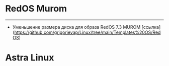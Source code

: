 # RedOS Murom
---

- Уменьшение размера диска для образа RedOS 7.3 MUROM [ссылка] (https://github.com/grigorievap/Linux/tree/main/Templates%20OS/RedOS)


# Astra Linux 
